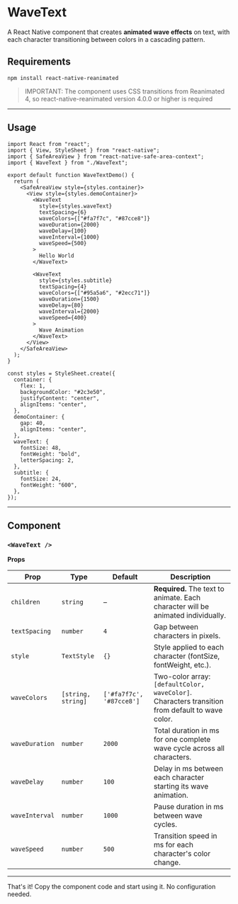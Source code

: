 # WaveText

A React Native component that creates **animated wave effects** on text, with each character transitioning between colors in a cascading pattern.

## Requirements

```
npm install react-native-reanimated
```

> IMPORTANT: The component uses CSS transitions from Reanimated 4, so react-native-reanimated version 4.0.0 or higher is required

---

## Usage

```tsx
import React from "react";
import { View, StyleSheet } from "react-native";
import { SafeAreaView } from "react-native-safe-area-context";
import { WaveText } from "./WaveText";

export default function WaveTextDemo() {
  return (
    <SafeAreaView style={styles.container}>
      <View style={styles.demoContainer}>
        <WaveText
          style={styles.waveText}
          textSpacing={6}
          waveColors={["#fa7f7c", "#87cce8"]}
          waveDuration={2000}
          waveDelay={100}
          waveInterval={1000}
          waveSpeed={500}
        >
          Hello World
        </WaveText>

        <WaveText
          style={styles.subtitle}
          textSpacing={4}
          waveColors={["#95a5a6", "#2ecc71"]}
          waveDuration={1500}
          waveDelay={80}
          waveInterval={2000}
          waveSpeed={400}
        >
          Wave Animation
        </WaveText>
      </View>
    </SafeAreaView>
  );
}

const styles = StyleSheet.create({
  container: {
    flex: 1,
    backgroundColor: "#2c3e50",
    justifyContent: "center",
    alignItems: "center",
  },
  demoContainer: {
    gap: 40,
    alignItems: "center",
  },
  waveText: {
    fontSize: 48,
    fontWeight: "bold",
    letterSpacing: 2,
  },
  subtitle: {
    fontSize: 24,
    fontWeight: "600",
  },
});
```

---

## Component

### `<WaveText />`

**Props**

| Prop           | Type               | Default                  | Description                                                                                     |
| -------------- | ------------------ | ------------------------ | ----------------------------------------------------------------------------------------------- |
| `children`     | `string`           | –                        | **Required.** The text to animate. Each character will be animated individually.                |
| `textSpacing`  | `number`           | `4`                      | Gap between characters in pixels.                                                               |
| `style`        | `TextStyle`        | `{}`                     | Style applied to each character (fontSize, fontWeight, etc.).                                   |
| `waveColors`   | `[string, string]` | `['#fa7f7c', '#87cce8']` | Two-color array: `[defaultColor, waveColor]`. Characters transition from default to wave color. |
| `waveDuration` | `number`           | `2000`                   | Total duration in ms for one complete wave cycle across all characters.                         |
| `waveDelay`    | `number`           | `100`                    | Delay in ms between each character starting its wave animation.                                 |
| `waveInterval` | `number`           | `1000`                   | Pause duration in ms between wave cycles.                                                       |
| `waveSpeed`    | `number`           | `500`                    | Transition speed in ms for each character's color change.                                       |

---

That's it! Copy the component code and start using it. No configuration needed.
